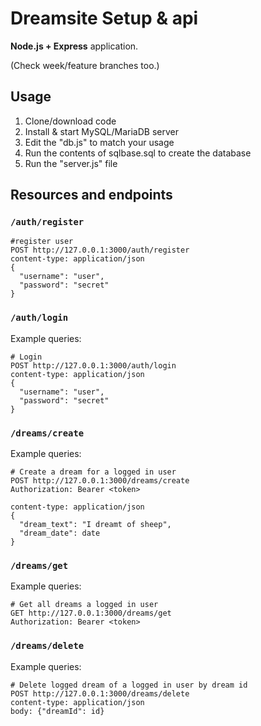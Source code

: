 # Dreamsite Setup & api

**Node.js + Express** application.

(Check week/feature branches too.)

## Usage

1. Clone/download code
3. Install & start MySQL/MariaDB server
3. Edit the "db.js" to match your usage
4. Run the contents of sqlbase.sql to create the database
5. Run the "server.js" file

## Resources and endpoints

### `/auth/register` 

```http
#register user
POST http://127.0.0.1:3000/auth/register
content-type: application/json
{
  "username": "user",
  "password": "secret"
}
```

### `/auth/login` 

Example queries:

```http
# Login
POST http://127.0.0.1:3000/auth/login
content-type: application/json
{
  "username": "user",
  "password": "secret"
}
```

### `/dreams/create`

Example queries:

```http
# Create a dream for a logged in user
POST http://127.0.0.1:3000/dreams/create
Authorization: Bearer <token>

content-type: application/json
{
  "dream_text": "I dreamt of sheep",
  "dream_date": date
}
```

### `/dreams/get`

Example queries:

```http
# Get all dreams a logged in user
GET http://127.0.0.1:3000/dreams/get
Authorization: Bearer <token>
```

### `/dreams/delete`

Example queries:

```http
# Delete logged dream of a logged in user by dream id
POST http://127.0.0.1:3000/dreams/delete
content-type: application/json
body: {"dreamId": id}
```